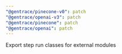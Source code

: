 ```yaml
---
"@gentrace/pinecone-v0": patch
"@gentrace/openai-v3": patch
"@gentrace/pinecone": patch
"@gentrace/openai": patch
---
```


Export step run classes for external modules
